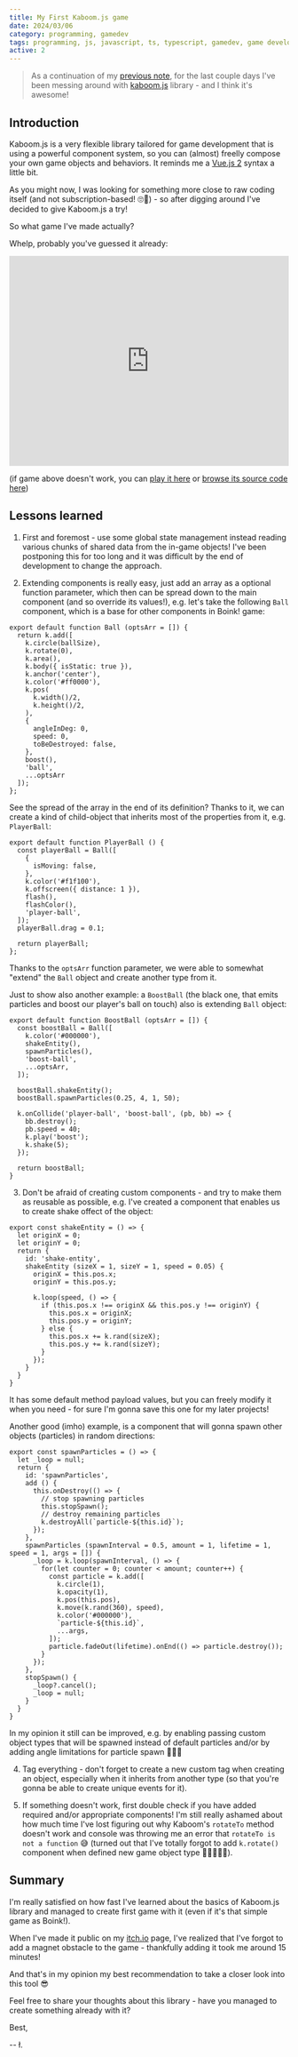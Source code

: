 ```yaml
---
title: My First Kaboom.js game
date: 2024/03/06
category: programming, gamedev
tags: programming, js, javascript, ts, typescript, gamedev, game development, indie game, indie game dev, vite, kaboom.js, kaboomjs
active: 2
---
```


> As a continuation of my [previous note](/notes/space-saga-devlog-1-engine-selection/), for the last couple days I've been messing around with [kaboom.js](https://kaboomjs.com) library - and I think it's awesome!

## Introduction

Kaboom.js is a very flexible library tailored for game development that is using a powerful component system, so you can (almost) freelly compose your own game objects and behaviors. It reminds me a [Vue.js 2](https://v2.vuejs.org/) syntax a little bit.

As you might now, I was looking for something more close to raw coding itself (and not subscription-based! 🙄💸) - so after digging around I've decided to give Kaboom.js a try! 

So what game I've made actually?

Whelp, probably you've guessed it already:

<iframe frameborder="0" src="https://itch.io/embed-upload/9881328?color=000000" allowfullscreen="" width="100%" style="height:unset; aspect-ratio:4/3"><a href="https://lukaszkups.itch.io/boink-kaboom">Play Boink! (Open Source Kaboom.js project) on itch.io</a></iframe>

(if game above doesn't work, you can [play it here](https://lukaszkups.itch.io/boink-kaboom) or [browse its source code here](https://github.com/lukaszkups/boink-kaboom))

## Lessons learned

1. First and foremost - use some global state management instead reading various chunks of shared data from the in-game objects! I've been postponing this for too long and it was difficult by the end of development to change the approach.

2. Extending components is really easy, just add an array as a optional function parameter, which then can be spread down to the main component (and so override its values!), e.g. let's take the following `Ball` component, which is a base for other components in Boink! game:

```
export default function Ball (optsArr = []) {
  return k.add([
    k.circle(ballSize),
    k.rotate(0),
    k.area(),
    k.body({ isStatic: true }),
    k.anchor('center'),
    k.color('#ff0000'),
    k.pos(
      k.width()/2,
      k.height()/2,
    ),
    {
      angleInDeg: 0,
      speed: 0,
      toBeDestroyed: false,
    },
    boost(),
    'ball',
    ...optsArr
  ]);
};
```

See the spread of the array in the end of its definition? Thanks to it, we can create a kind of child-object that inherits most of the properties from it, e.g. `PlayerBall`:

```
export default function PlayerBall () {
  const playerBall = Ball([
    {
      isMoving: false,
    },
    k.color('#f1f100'),
    k.offscreen({ distance: 1 }),
    flash(),
    flashColor(),
    'player-ball',
  ]);
  playerBall.drag = 0.1;

  return playerBall;
};
```

Thanks to the `optsArr` function parameter, we were able to somewhat "extend" the `Ball` object and create another type from it.

Just to show also another example: a `BoostBall` (the black one, that emits particles and boost our player's ball on touch) also is extending `Ball` object:

```
export default function BoostBall (optsArr = []) {
  const boostBall = Ball([
    k.color('#000000'),
    shakeEntity(),
    spawnParticles(),
    'boost-ball',
    ...optsArr,
  ]);

  boostBall.shakeEntity();
  boostBall.spawnParticles(0.25, 4, 1, 50);

  k.onCollide('player-ball', 'boost-ball', (pb, bb) => {
    bb.destroy();
    pb.speed = 40;
    k.play('boost');
    k.shake(5);
  });

  return boostBall;
}
```

3. Don't be afraid of creating custom components - and try to make them as reusable as possible, e.g. I've created a component that enables us to create shake offect of the object:

```
export const shakeEntity = () => {
  let originX = 0;
  let originY = 0;
  return {
    id: 'shake-entity',
    shakeEntity (sizeX = 1, sizeY = 1, speed = 0.05) {
      originX = this.pos.x;
      originY = this.pos.y;

      k.loop(speed, () => {
        if (this.pos.x !== originX && this.pos.y !== originY) {
          this.pos.x = originX;
          this.pos.y = originY;
        } else {
          this.pos.x += k.rand(sizeX);
          this.pos.y += k.rand(sizeY);
        }
      });
    }
  }
}
```

It has some default method payload values, but you can freely modify it when you need - for sure I'm gonna save this one for my later projects!

Another good (imho) example, is a component that will gonna spawn other objects (particles) in random directions:

```
export const spawnParticles = () => {
  let _loop = null;
  return {
    id: 'spawnParticles',
    add () {
      this.onDestroy(() => {
        // stop spawning particles
        this.stopSpawn();
        // destroy remaining particles
        k.destroyAll(`particle-${this.id}`);
      });
    },
    spawnParticles (spawnInterval = 0.5, amount = 1, lifetime = 1, speed = 1, args = []) {
      _loop = k.loop(spawnInterval, () => {
        for(let counter = 0; counter < amount; counter++) {
          const particle = k.add([
            k.circle(1),
            k.opacity(1),
            k.pos(this.pos),
            k.move(k.rand(360), speed),
            k.color('#000000'),
            `particle-${this.id}`,
            ...args,
          ]);
          particle.fadeOut(lifetime).onEnd(() => particle.destroy());
        }
      });
    },
    stopSpawn() {
      _loop?.cancel();
      _loop = null;
    }
  }
}
```

In my opinion it still can be improved, e.g. by enabling passing custom object types that will be spawned instead of default particles and/or by adding angle limitations for particle spawn 🤔👨‍🏫

4. Tag everything - don't forget to create a new custom tag when creating an object, especially when it inherits from another type (so that you're gonna be able to create unique events for it).

5. If something doesn't work, first double check if you have added required and/or appropriate components! I'm still really ashamed about how much time I've lost figuring out why Kaboom's `rotateTo` method doesn't work and console was throwing me an error that `rotateTo is not a function` 😅 (turned out that I've totally forgot to add `k.rotate()` component when defined new game object type 🤦‍♂️🤦🤦‍♀️).

## Summary

I'm really satisfied on how fast I've learned about the basics of Kaboom.js library and managed to create first game with it (even if it's that simple game as Boink!).

When I've made it public on my [itch.io](https://lukaszkups.itch.io) page, I've realized that I've forgot to add a magnet obstacle to the game - thankfully adding it took me around 15 minutes!

And that's in my opinion my best recommendation to take a closer look into this tool 😎

Feel free to share your thoughts about this library - have you managed to create something already with it?

Best,

-- ł.
